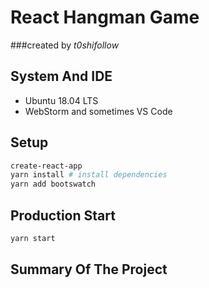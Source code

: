 

# React Hangman Game

###created by *t0shifollow* 

## System And IDE

  * Ubuntu 18.04 LTS
  * WebStorm and sometimes VS Code


## Setup

```sh
create-react-app
yarn install # install dependencies
yarn add bootswatch

```

## Production Start

```sh
yarn start
```

## Summary Of The Project

